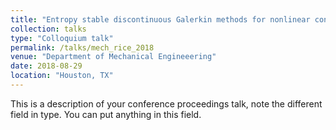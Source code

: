 ```yaml
---
title: "Entropy stable discontinuous Galerkin methods for nonlinear conservation laws"
collection: talks
type: "Colloquium talk"
permalink: /talks/mech_rice_2018
venue: "Department of Mechanical Engineeering"
date: 2018-08-29
location: "Houston, TX"
---
```


This is a description of your conference proceedings talk, note the different field in type. You can put anything in this field.
